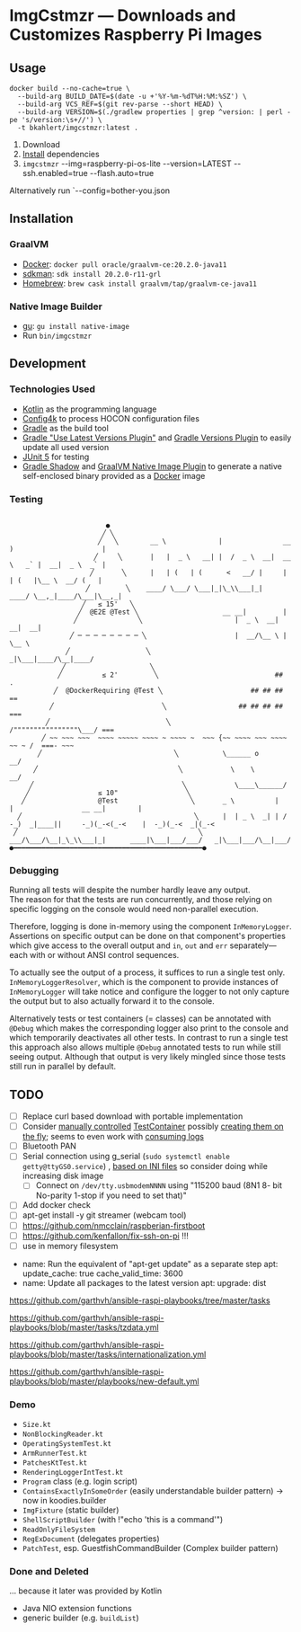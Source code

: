 # ImgCstmzr — Downloads and Customizes Raspberry Pi Images

## Usage

```shell script
docker build --no-cache=true \
  --build-arg BUILD_DATE=$(date -u +'%Y-%m-%dT%H:%M:%SZ') \
  --build-arg VCS_REF=$(git rev-parse --short HEAD) \
  --build-arg VERSION=$(./gradlew properties | grep ^version: | perl -pe 's/version:\s+//') \
  -t bkahlert/imgcstmzr:latest .
```

1. Download
2. [Install](#installation) dependencies
3. `imgcstmzr` --img=raspberry-pi-os-lite --version=LATEST --ssh.enabled=true --flash.auto=true

Alternatively run `--config=bother-you.json

## Installation

### GraalVM

- [Docker](https://docker.com): `docker pull oracle/graalvm-ce:20.2.0-java11`
- [sdkman](https://sdkman.io): `sdk install 20.2.0-r11-grl`
- [Homebrew](https://brew.sh): `brew cask install graalvm/tap/graalvm-ce-java11`

### Native Image Builder

- [gu](https://www.graalvm.org/docs/reference-manual/gu/): `gu install native-image`
- Run `bin/imgcstmzr`

## Development

### Technologies Used

- [Kotlin](https://kotlinlang.org/) as the programming language
- [Config4k](https://github.com/config4k/config4k) to process HOCON configuration files
- [Gradle]() as the build tool
- [Gradle "Use Latest Versions Plugin"](https://github.com/patrikerdes/gradle-use-latest-versions-plugin)
  and [Gradle Versions Plugin](https://github.com/ben-manes/gradle-versions-plugin) to easily update all used version
- [JUnit 5](https://junit.org/junit5/) for testing
- [Gradle Shadow](https://github.com/johnrengelman/shadow) and [GraalVM Native Image Plugin](https://github.com/mike-neck/graalvm-native-image-plugin) to
  generate a native self-enclosed binary provided as a [Docker](https://www.docker.com/) image

### Testing

```text
                                                                                                                            
                        ●                                                                                                   
                       ╱ ╲                                                                                                  
                      ╱   ╲        __ \             |               __ )                      |                             
                     ╱     ╲       |   |  _ \   __| |  /  _ \  __|  __ \   _` |  __|  _ \  _` |                             
                    ╱       ╲      |   | (   | (      <   __/ |     |   | (   |\__ \  __/ (   |                             
                   ╱         ╲    ____/ \___/ \___|_|\_\\___|_|    ____/ \__,_|____/\___|\__,_|                             
                  ╱   ≤ 15'   ╲                                                                                             
                 ╱  @E2E @Test ╲                     __ __|         |                                                       
                ╱               ╲                       |  _ \  __| __|  __|                                                
               ╱ ─ ─ ─ ─ ─ ─ ─ ─ ╲                      |  __/\__ \ |  \__ \                                                
              ╱                   ╲                    _|\___|____/\__|____/                                                
             ╱                     ╲                                                                                        
            ╱          ≤ 2'         ╲                             ##        .                                               
           ╱  @DockerRequiring @Test ╲                      ## ## ##       ==                                               
          ╱                           ╲                  ## ## ## ##      ===                                               
         ╱                             ╲             /""""""""""""""""\___/ ===                                             
        ╱ ~~ ~~~ ~~~  ~~~~ ~~~~~ ~~~~ ~ ~~~~ ~  ~~~ {~~ ~~~~ ~~~ ~~~~ ~~ ~ /  ===- ~~~                                      
       ╱                                 ╲           \______ o          __/                                                 
      ╱                                   ╲            \    \        __/                                                    
     ╱                                     ╲            \____\______/                                                       
    ╱                 ≤ 10"                 ╲                                                                               
   ╱                  @Test                  ╲       _ \          |                |                 __ __|        |        
  ╱                                           ╲      |  | _ \  _| | /  -_)  _|____||     -_)(_-<(_-<    |  -_)(_-<  _|(_-<  
 ╱                                             ╲    ___/\___/\__|_\_\\___|_|      ____|\___|___/___/   _|\___|___/\__|___/  
●━━━━━━━━━━━━━━━━━━━━━━━━━━━━━━━━━━━━━━━━━━━━━━━●                                                                           
```

### Debugging

Running all tests will despite the number hardly leave any output.  
The reason for that the tests are run concurrently, and those relying on specific logging on the console would need non-parallel execution.

Therefore, logging is done in-memory using the component `InMemoryLogger`. Assertions on specific output can be done on that component's properties which give
access to the overall output and `in`, `out` and `err` separately—each with or without ANSI control sequences.

To actually see the output of a process, it suffices to run a single test only. `InMemoryLoggerResolver`, which is the component to provide instances
of `InMemoryLogger` will take notice and configure the logger to not only capture the output but to also actually forward it to the console.

Alternatively tests or test containers (= classes) can be annotated with `@Debug` which makes the corresponding logger also print to the console and which
temporarily deactivates all other tests. In contrast to run a single test this approach also allows multiple `@Debug` annotated tests to run while still seeing
output. Although that output is very likely mingled since those tests still run in parallel by default.

## TODO

- [ ] Replace curl based download with portable implementation
- [ ] 
  Consider [manually controlled](https://www.testcontainers.org/test_framework_integration/manual_lifecycle_control/) [TestContainer](https://www.testcontainers.org/features/startup_and_waits/#one-shot-startup-strategy-example)
  possibly [creating them on the fly](https://www.testcontainers.org/features/creating_images/); seems to even work
  with [consuming logs](https://www.testcontainers.org/features/container_logs/)
- [ ] Bluetooth PAN
- [ ] Serial connection using g_serial (`sudo systemctl enable getty@ttyGS0.service`)
  , [based on INI files](https://www.digitalocean.com/community/tutorials/understanding-systemd-units-and-unit-files) so consider doing while increasing disk
  image
    - [ ] Connect on `/dev/tty.usbmodemNNNN` using "115200 baud (8N1 8- bit No-parity 1-stop if you need to set that)"
- [ ] Add docker check
- [ ] apt-get install -y git streamer (webcam tool)
- [ ] https://github.com/nmcclain/raspberian-firstboot
- [ ] https://github.com/kenfallon/fix-ssh-on-pi !!!
- [ ] use in memory filesystem

- name: Run the equivalent of "apt-get update" as a separate step apt:
  update_cache: true cache_valid_time: 3600
- name: Update all packages to the latest version apt:
  upgrade: dist

https://github.com/garthvh/ansible-raspi-playbooks/tree/master/tasks

https://github.com/garthvh/ansible-raspi-playbooks/blob/master/tasks/tzdata.yml

https://github.com/garthvh/ansible-raspi-playbooks/blob/master/tasks/internationalization.yml

https://github.com/garthvh/ansible-raspi-playbooks/blob/master/playbooks/new-default.yml

### Demo

- `Size.kt`
- `NonBlockingReader.kt`
- `OperatingSystemTest.kt`
- `ArmRunnerTest.kt`
- `PatchesKtTest.kt`
- `RenderingLoggerIntTest.kt`
- `Program` class (e.g. login script)
- `ContainsExactlyInSomeOrder` (easily understandable builder pattern)
  -> now in koodies.builder
- `ImgFixture` (static builder)
- `ShellScriptBuilder` (with !"echo 'this is a command'")
- `ReadOnlyFileSystem`
- `RegExDocument` (delegates properties)
- `PatchTest`, esp. GuestfishCommandBuilder (Complex builder pattern)

### Done and Deleted

… because it later was provided by Kotlin

- Java NIO extension functions
- generic builder (e.g. `buildList`)
